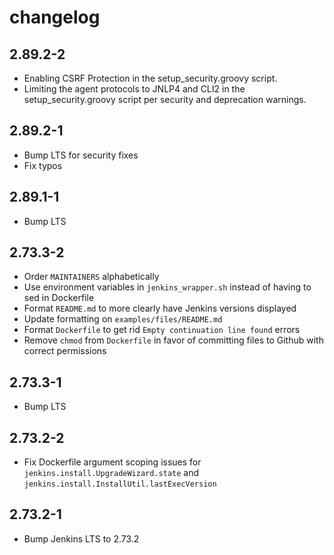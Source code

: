 # changelog

## 2.89.2-2

* Enabling CSRF Protection in the setup_security.groovy script.
* Limiting the agent protocols to JNLP4 and CLI2 in the setup_security.groovy script per security and deprecation warnings.

## 2.89.2-1

* Bump LTS for security fixes
* Fix typos

## 2.89.1-1

* Bump LTS

## 2.73.3-2

* Order `MAINTAINERS` alphabetically
* Use environment variables in `jenkins_wrapper.sh` instead of having to sed in Dockerfile
* Format `README.md` to more clearly have Jenkins versions displayed
* Update formatting on `examples/files/README.md`
* Format `Dockerfile` to get rid `Empty continuation line found` errors
* Remove `chmod` from `Dockerfile` in favor of committing files to Github with correct permissions

## 2.73.3-1

* Bump LTS

## 2.73.2-2

* Fix Dockerfile argument scoping issues for `jenkins.install.UpgradeWizard.state` and `jenkins.install.InstallUtil.lastExecVersion`

## 2.73.2-1

* Bump Jenkins LTS to 2.73.2
